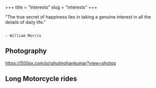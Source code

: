 +++
title = "Interests"
slug = "interests"
+++

"The true secret of happiness lies in taking a genuine interest in all the details of daily life."

																				- William Morris

## Photography

https://500px.com/p/rahulmohankumar?view=photos

## Long Motorcycle rides

